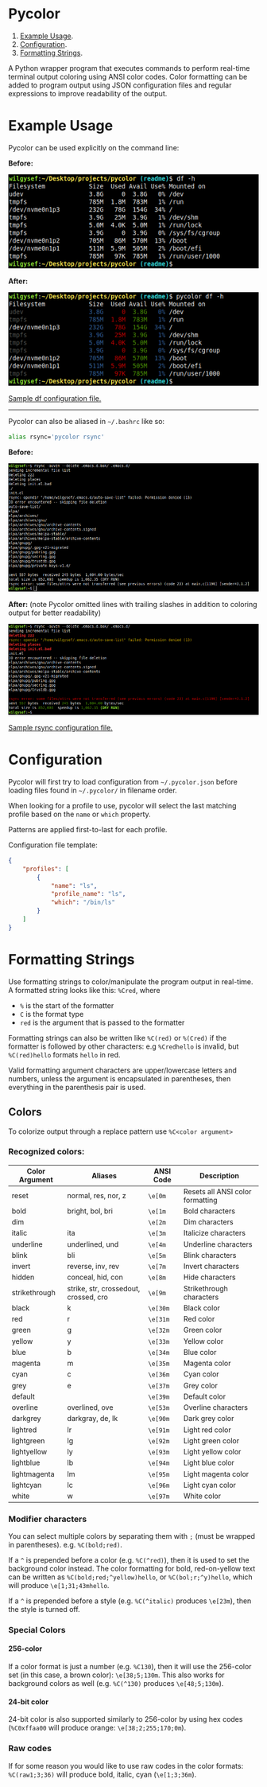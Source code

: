 # Pycolor

1. [Example Usage](#example-usage).
2. [Configuration](#configuration).
3. [Formatting Strings](#formatting-strings).

A Python wrapper program that executes commands to perform real-time terminal output coloring using ANSI color codes.
Color formatting can be added to program output using JSON configuration files and regular expressions to improve readability of the output.

# Example Usage

Pycolor can be used explicitly on the command line:

__Before:__

![sample df output](/docs/images/sample-df-output.png)

__After:__

![sample colored df output](/docs/images/sample-df-output-colored.png)

[Sample df configuration file.](/docs/sample-config/df.json)

----

Pycolor can also be aliased in `~/.bashrc` like so:
```bash
alias rsync='pycolor rsync'
```

__Before:__

![sample rsync output](/docs/images/sample-rsync-output.png)

__After:__ (note Pycolor omitted lines with trailing slashes in addition to coloring output for better readability)

![sample colored rsync output](/docs/images/sample-rsync-output-colored.png)

[Sample rsync configuration file.](/docs/sample-config/rsync.json)

# Configuration
Pycolor will first try to load configuration from `~/.pycolor.json` before loading files found in `~/.pycolor/` in filename order.

When looking for a profile to use, pycolor will select the last matching profile based on the `name` or `which` property.

Patterns are applied first-to-last for each profile.

Configuration file template:
```json
{
    "profiles": [
        {
            "name": "ls",
            "profile_name": "ls",
            "which": "/bin/ls"
        }
    ]
}
```

# Formatting Strings

Use formatting strings to color/manipulate the program output in real-time. A formatted string looks like this: `%Cred`, where
- `%` is the start of the formatter
- `C` is the format type
- `red` is the argument that is passed to the formatter

Formatting strings can also be written like `%C(red)` or `%(Cred)` if the formatter is followed by other characters: e.g `%Credhello` is invalid, but `%C(red)hello` formats `hello` in red.

Valid formatting argument characters are upper/lowercase letters and numbers, unless the argument is encapsulated in parentheses, then everything in the parenthesis pair is used.

## Colors

To colorize output through a replace pattern use `%C<color argument>`

### Recognized colors:
| Color Argument | Aliases | ANSI Code | Description |
|---|---|---|---|
| reset | normal, res, nor, z | `\e[0m` | Resets all ANSI color formatting |
| bold | bright, bol, bri | `\e[1m` | Bold characters |
| dim |  | `\e[2m` | Dim characters |
| italic | ita | `\e[3m` | Italicize characters |
| underline | underlined, und | `\e[4m` | Underline characters |
| blink | bli | `\e[5m` | Blink characters |
| invert | reverse, inv, rev | `\e[7m` | Invert characters |
| hidden | conceal, hid, con | `\e[8m` | Hide characters |
| strikethrough | strike, str, crossedout, crossed, cro | `\e[9m` | Strikethrough characters |
| black | k | `\e[30m` | Black color |
| red | r | `\e[31m` | Red color |
| green | g | `\e[32m` | Green color |
| yellow | y | `\e[33m` | Yellow color |
| blue | b | `\e[34m` | Blue color |
| magenta | m | `\e[35m` | Magenta color |
| cyan | c | `\e[36m` | Cyan color |
| grey | e | `\e[37m` | Grey color |
| default |  | `\e[39m` | Default color |
| overline | overlined, ove | `\e[53m` | Overline characters |
| darkgrey | darkgray, de, lk | `\e[90m` | Dark grey color |
| lightred | lr | `\e[91m` | Light red color |
| lightgreen | lg | `\e[92m` | Light green color |
| lightyellow | ly | `\e[93m` | Light yellow color |
| lightblue | lb | `\e[94m` | Light blue color |
| lightmagenta | lm | `\e[95m` | Light magenta color |
| lightcyan | lc | `\e[96m` | Light cyan color |
| white | w | `\e[97m` | White color |

### Modifier characters

You can select multiple colors by separating them with `;` (must be wrapped in parentheses). e.g. `%C(bold;red)`.

If a `^` is prepended before a color (e.g. `%C(^red)`), then it is used to set the background color instead.
The color formatting for bold, red-on-yellow text can be written as `%C(bold;red;^yellow)hello`, or `%C(bol;r;^y)hello`, which will produce `\e[1;31;43mhello`.

If a `^` is prepended before a style (e.g. `%C(^italic)` produces `\e[23m`), then the style is turned off.

### Special Colors

#### 256-color
If a color format is just a number (e.g. `%C130`), then it will use the 256-color set (in this case, a brown color): `\e[38;5;130m`.
This also works for background colors as well (e.g. `%C(^130)` produces `\e[48;5;130m`).

#### 24-bit color
24-bit color is also supported similarly to 256-color by using hex codes (`%C0xffaa00` will produce orange: `\e[38;2;255;170;0m`).

### Raw codes
If for some reason you would like to use raw codes in the color formats: `%C(raw1;3;36)` will produce bold, italic, cyan (`\e[1;3;36m`).
